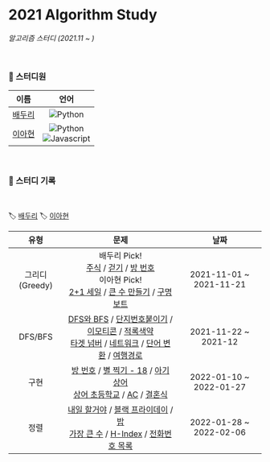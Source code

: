 # 2021 Algorithm Study
*알고리즘 스터디 (2021.11 ~ )*

<br>

### 🌱 스터디원
| 이름 | 언어 |
|:---:|:---:|
| [배두리](https://github.com/2ralumin) | ![Python](https://img.shields.io/badge/-Python-3776AB?style=flat&logo=python&logoColor=white) |
| [이아현](https://github.com/LAH1203) | ![Python](https://img.shields.io/badge/-Python-3776AB?style=flat&logo=python&logoColor=white)<br>![Javascript](https://img.shields.io/badge/-Javascript-F7DF1E?style=flat&logo=javascript&logoColor=white) |

<br>

### 📝 스터디 기록

<br>

🏷️ [배두리](https://github.com/LAH1203/2021_Algorithm_Study/tree/main/DuriBae)
🏷️ [이아현](https://github.com/LAH1203/2021_Algorithm_Study/tree/main/AhhyunLee)

| 유형 | 문제 | 날짜 |
|:---:|:---:|:---:|
| 그리디(Greedy) | 배두리 Pick!<br>[주식](https://www.acmicpc.net/problem/11501) / [걷기](https://www.acmicpc.net/problem/1459) / [방 번호](https://www.acmicpc.net/problem/1082)<br>이아현 Pick!<br>[2+1 세일](https://www.acmicpc.net/problem/11508) / [큰 수 만들기](https://programmers.co.kr/learn/courses/30/lessons/42883) / [구명보트](https://programmers.co.kr/learn/courses/30/lessons/42885) | 2021-11-01 ~ 2021-11-21 |
| DFS/BFS | [DFS와 BFS](https://www.acmicpc.net/problem/1260) / [단지번호붙이기](https://www.acmicpc.net/problem/2667) / [이모티콘](https://www.acmicpc.net/problem/14226) / [적록색약](https://www.acmicpc.net/problem/10026)<br>[타겟 넘버](https://programmers.co.kr/learn/courses/30/lessons/43165) / [네트워크](https://programmers.co.kr/learn/courses/30/lessons/43162) / [단어 변환](https://programmers.co.kr/learn/courses/30/lessons/43163) / [여행경로](https://programmers.co.kr/learn/courses/30/lessons/43164) | 2021-11-22 ~ 2021-12 |
| 구현 | [방 번호](https://www.acmicpc.net/problem/1475) / [별 찍기 - 18](https://www.acmicpc.net/problem/10993) / [아기 상어](https://www.acmicpc.net/problem/16236)<br>[상어 초등학교](https://www.acmicpc.net/problem/21608) / [AC](https://www.acmicpc.net/problem/5430) / [결혼식](https://www.acmicpc.net/problem/5567) | 2022-01-10 ~ 2022-01-27 |
| 정렬 | [내일 할거야](https://www.acmicpc.net/problem/7983) / [블랙 프라이데이](https://www.acmicpc.net/problem/18114) / [밥](https://www.acmicpc.net/problem/23559)<br>[가장 큰 수](https://programmers.co.kr/learn/courses/30/lessons/42746) / [H-Index](https://programmers.co.kr/learn/courses/30/lessons/42747) / [전화번호 목록](https://www.acmicpc.net/problem/5052) | 2022-01-28 ~ 2022-02-06 |
